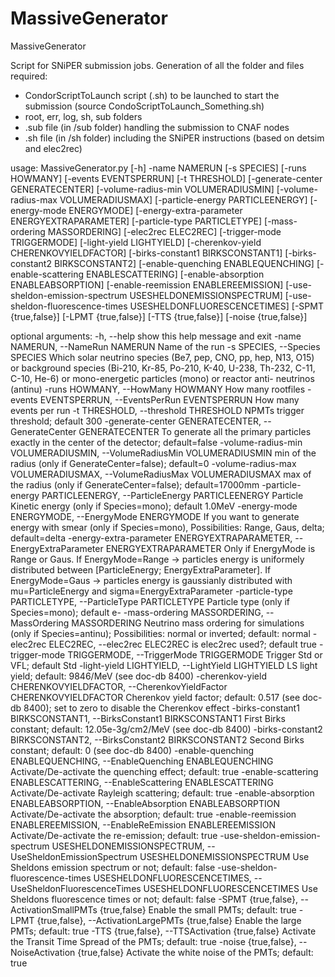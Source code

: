 # MassiveGenerator
MassiveGenerator

Script for SNiPER submission jobs.
Generation of all the folder and files required:
- CondorScriptToLaunch script (.sh) to be launched to start the submission (source CondoScriptToLaunch_Something.sh)
- root, err, log, sh, sub folders
- .sub file (in /sub folder) handling the submission to CNAF nodes
- .sh file (in /sh folder) including the SNiPER instructions (based on detsim and elec2rec) 

usage: MassiveGenerator.py [-h] -name NAMERUN [-s SPECIES] [-runs HOWMANY] [-events EVENTSPERRUN] [-t THRESHOLD] [-generate-center GENERATECENTER] [-volume-radius-min VOLUMERADIUSMIN] [-volume-radius-max VOLUMERADIUSMAX]
                           [-particle-energy PARTICLEENERGY] [-energy-mode ENERGYMODE] [-energy-extra-parameter ENERGYEXTRAPARAMETER] [-particle-type PARTICLETYPE] [-mass-ordering MASSORDERING] [-elec2rec ELEC2REC]
                           [-trigger-mode TRIGGERMODE] [-light-yield LIGHTYIELD] [-cherenkov-yield CHERENKOVYIELDFACTOR] [-birks-constant1 BIRKSCONSTANT1] [-birks-constant2 BIRKSCONSTANT2] [-enable-quenching ENABLEQUENCHING]
                           [-enable-scattering ENABLESCATTERING] [-enable-absorption ENABLEABSORPTION] [-enable-reemission ENABLEREEMISSION] [-use-sheldon-emission-spectrum USESHELDONEMISSIONSPECTRUM]
                           [-use-sheldon-fluorescence-times USESHELDONFLUORESCENCETIMES] [-SPMT {true,false}] [-LPMT {true,false}] [-TTS {true,false}] [-noise {true,false}]

optional arguments:
  -h, --help            show this help message and exit
  -name NAMERUN, --NameRun NAMERUN
                        Name of the run
  -s SPECIES, --Species SPECIES
                        Which solar neutrino species (Be7, pep, CNO, pp, hep, N13, O15) or background species (Bi-210, Kr-85, Po-210, K-40, U-238, Th-232, C-11, C-10, He-6) or mono-energetic particles (mono) or reactor anti-
                        neutrinos (antinu)
  -runs HOWMANY, --HowMany HOWMANY
                        How many rootfiles
  -events EVENTSPERRUN, --EventsPerRun EVENTSPERRUN
                        How many events per run
  -t THRESHOLD, --threshold THRESHOLD
                        NPMTs trigger threshold; default 300
  -generate-center GENERATECENTER, --GenerateCenter GENERATECENTER
                        To generate all the primary particles exactly in the center of the detector; default=false
  -volume-radius-min VOLUMERADIUSMIN, --VolumeRadiusMin VOLUMERADIUSMIN
                        min of the radius (only if GenerateCenter=false); default=0
  -volume-radius-max VOLUMERADIUSMAX, --VolumeRadiusMax VOLUMERADIUSMAX
                        max of the radius (only if GenerateCenter=false); default=17000mm
  -particle-energy PARTICLEENERGY, --ParticleEnergy PARTICLEENERGY
                        Particle Kinetic energy (only if Species=mono); default 1.0MeV
  -energy-mode ENERGYMODE, --EnergyMode ENERGYMODE
                        If you want to generate energy with smear (only if Species=mono), Possibilities: Range, Gaus, delta; default=delta
  -energy-extra-parameter ENERGYEXTRAPARAMETER, --EnergyExtraParameter ENERGYEXTRAPARAMETER
                        Only if EnergyMode is Range or Gaus. If EnergyMode=Range -> particles energy is uniformely distributed between [ParticleEnergy; EnergyExtraParameter]. If EnergyMode=Gaus -> particles energy is
                        gaussianly distributed with mu=ParticleEnergy and sigma=EnergyExtraParameter
  -particle-type PARTICLETYPE, --ParticleType PARTICLETYPE
                        Particle type (only if Species=mono); default e-
  -mass-ordering MASSORDERING, --MassOrdering MASSORDERING
                        Neutrino mass ordering for simulations (only if Species=antinu); Possibilities: normal or inverted; default: normal
  -elec2rec ELEC2REC, --elec2rec ELEC2REC
                        is elec2rec used?; default true
  -trigger-mode TRIGGERMODE, --TriggerMode TRIGGERMODE
                        Trigger Std or VFL; default Std
  -light-yield LIGHTYIELD, --LightYield LIGHTYIELD
                        LS light yield; default: 9846/MeV (see doc-db 8400)
  -cherenkov-yield CHERENKOVYIELDFACTOR, --CherenkovYieldFactor CHERENKOVYIELDFACTOR
                        Cherenkov yield factor; default: 0.517 (see doc-db 8400); set to zero to disable the Cherenkov effect
  -birks-constant1 BIRKSCONSTANT1, --BirksConstant1 BIRKSCONSTANT1
                        First Birks constant; default: 12.05e-3g/cm2/MeV (see doc-db 8400)
  -birks-constant2 BIRKSCONSTANT2, --BirksConstant2 BIRKSCONSTANT2
                        Second Birks constant; default: 0 (see doc-db 8400)
  -enable-quenching ENABLEQUENCHING, --EnableQuenching ENABLEQUENCHING
                        Activate/De-activate the quenching effect; default: true
  -enable-scattering ENABLESCATTERING, --EnableScattering ENABLESCATTERING
                        Activate/De-activate Rayleigh scattering; default: true
  -enable-absorption ENABLEABSORPTION, --EnableAbsorption ENABLEABSORPTION
                        Activate/De-activate the absorption; default: true
  -enable-reemission ENABLEREEMISSION, --EnableReEmission ENABLEREEMISSION
                        Activate/De-activate the re-emission; default: true
  -use-sheldon-emission-spectrum USESHELDONEMISSIONSPECTRUM, --UseSheldonEmissionSpectrum USESHELDONEMISSIONSPECTRUM
                        Use Sheldons emission spectrum or not; default: false
  -use-sheldon-fluorescence-times USESHELDONFLUORESCENCETIMES, --UseSheldonFluorescenceTimes USESHELDONFLUORESCENCETIMES
                        Use Sheldons fluorescence times or not; default: false
  -SPMT {true,false}, --ActivationSmallPMTs {true,false}
                        Enable the small PMTs; default: true
  -LPMT {true,false}, --ActivationLargePMTs {true,false}
                        Enable the large PMTs; default: true
  -TTS {true,false}, --TTSActivation {true,false}
                        Activate the Transit Time Spread of the PMTs; default: true
  -noise {true,false}, --NoiseActivation {true,false}
                        Activate the white noise of the PMTs; default: true
